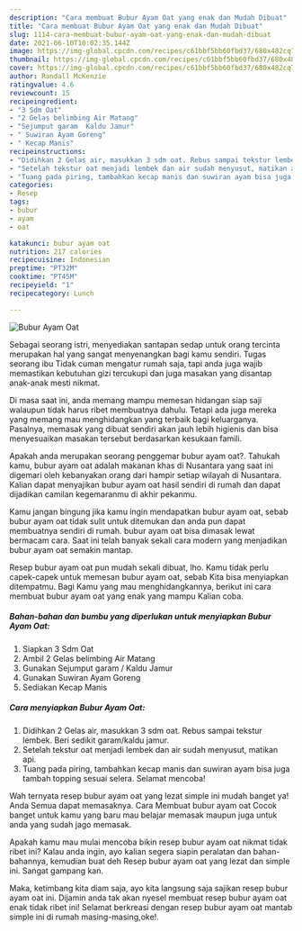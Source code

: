 ```yaml
---
description: "Cara membuat Bubur Ayam Oat yang enak dan Mudah Dibuat"
title: "Cara membuat Bubur Ayam Oat yang enak dan Mudah Dibuat"
slug: 1114-cara-membuat-bubur-ayam-oat-yang-enak-dan-mudah-dibuat
date: 2021-06-10T10:02:35.144Z
image: https://img-global.cpcdn.com/recipes/c61bbf5bb60fbd37/680x482cq70/bubur-ayam-oat-foto-resep-utama.jpg
thumbnail: https://img-global.cpcdn.com/recipes/c61bbf5bb60fbd37/680x482cq70/bubur-ayam-oat-foto-resep-utama.jpg
cover: https://img-global.cpcdn.com/recipes/c61bbf5bb60fbd37/680x482cq70/bubur-ayam-oat-foto-resep-utama.jpg
author: Randall McKenzie
ratingvalue: 4.6
reviewcount: 15
recipeingredient:
- "3 Sdm Oat"
- "2 Gelas belimbing Air Matang"
- "Sejumput garam  Kaldu Jamur"
- " Suwiran Ayam Goreng"
- " Kecap Manis"
recipeinstructions:
- "Didihkan 2 Gelas air, masukkan 3 sdm oat. Rebus sampai tekstur lembek. Beri sedikit garam/kaldu jamur."
- "Setelah tekstur oat menjadi lembek dan air sudah menyusut, matikan api."
- "Tuang pada piring, tambahkan kecap manis dan suwiran ayam bisa juga tambah topping sesuai selera. Selamat mencoba!"
categories:
- Resep
tags:
- bubur
- ayam
- oat

katakunci: bubur ayam oat 
nutrition: 217 calories
recipecuisine: Indonesian
preptime: "PT32M"
cooktime: "PT45M"
recipeyield: "1"
recipecategory: Lunch

---
```



![Bubur Ayam Oat](https://img-global.cpcdn.com/recipes/c61bbf5bb60fbd37/680x482cq70/bubur-ayam-oat-foto-resep-utama.jpg)

Sebagai seorang istri, menyediakan santapan sedap untuk orang tercinta merupakan hal yang sangat menyenangkan bagi kamu sendiri. Tugas seorang ibu Tidak cuman mengatur rumah saja, tapi anda juga wajib memastikan kebutuhan gizi tercukupi dan juga masakan yang disantap anak-anak mesti nikmat.

Di masa  saat ini, anda memang mampu memesan hidangan siap saji walaupun tidak harus ribet membuatnya dahulu. Tetapi ada juga mereka yang memang mau menghidangkan yang terbaik bagi keluarganya. Pasalnya, memasak yang dibuat sendiri akan jauh lebih higienis dan bisa menyesuaikan masakan tersebut berdasarkan kesukaan famili. 



Apakah anda merupakan seorang penggemar bubur ayam oat?. Tahukah kamu, bubur ayam oat adalah makanan khas di Nusantara yang saat ini digemari oleh kebanyakan orang dari hampir setiap wilayah di Nusantara. Kalian dapat menyajikan bubur ayam oat hasil sendiri di rumah dan dapat dijadikan camilan kegemaranmu di akhir pekanmu.

Kamu jangan bingung jika kamu ingin mendapatkan bubur ayam oat, sebab bubur ayam oat tidak sulit untuk ditemukan dan anda pun dapat membuatnya sendiri di rumah. bubur ayam oat bisa dimasak lewat bermacam cara. Saat ini telah banyak sekali cara modern yang menjadikan bubur ayam oat semakin mantap.

Resep bubur ayam oat pun mudah sekali dibuat, lho. Kamu tidak perlu capek-capek untuk memesan bubur ayam oat, sebab Kita bisa menyiapkan ditempatmu. Bagi Kamu yang mau menghidangkannya, berikut ini cara membuat bubur ayam oat yang enak yang mampu Kalian coba.

<!--inarticleads1-->

##### Bahan-bahan dan bumbu yang diperlukan untuk menyiapkan Bubur Ayam Oat:

1. Siapkan 3 Sdm Oat
1. Ambil 2 Gelas belimbing Air Matang
1. Gunakan Sejumput garam / Kaldu Jamur
1. Gunakan  Suwiran Ayam Goreng
1. Sediakan  Kecap Manis




<!--inarticleads2-->

##### Cara menyiapkan Bubur Ayam Oat:

1. Didihkan 2 Gelas air, masukkan 3 sdm oat. Rebus sampai tekstur lembek. Beri sedikit garam/kaldu jamur.
1. Setelah tekstur oat menjadi lembek dan air sudah menyusut, matikan api.
1. Tuang pada piring, tambahkan kecap manis dan suwiran ayam bisa juga tambah topping sesuai selera. Selamat mencoba!




Wah ternyata resep bubur ayam oat yang lezat simple ini mudah banget ya! Anda Semua dapat memasaknya. Cara Membuat bubur ayam oat Cocok banget untuk kamu yang baru mau belajar memasak maupun juga untuk anda yang sudah jago memasak.

Apakah kamu mau mulai mencoba bikin resep bubur ayam oat nikmat tidak ribet ini? Kalau anda ingin, ayo kalian segera siapin peralatan dan bahan-bahannya, kemudian buat deh Resep bubur ayam oat yang lezat dan simple ini. Sangat gampang kan. 

Maka, ketimbang kita diam saja, ayo kita langsung saja sajikan resep bubur ayam oat ini. Dijamin anda tak akan nyesel membuat resep bubur ayam oat enak tidak ribet ini! Selamat berkreasi dengan resep bubur ayam oat mantab simple ini di rumah masing-masing,oke!.

